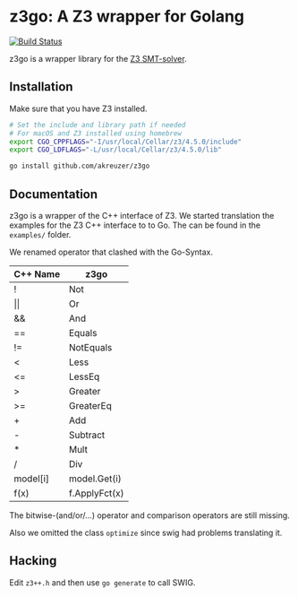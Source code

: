 # z3go: A Z3 wrapper for Golang

[![Build Status](https://travis-ci.org/akreuzer/z3go.svg?branch=master)](https://travis-ci.org/akreuzer/z3go)

z3go is a wrapper library for the [Z3 SMT-solver](https://github.com/Z3Prover/z3).

## Installation

Make sure that you have Z3 installed.

```bash
# Set the include and library path if needed
# For macOS and Z3 installed using homebrew
export CGO_CPPFLAGS="-I/usr/local/Cellar/z3/4.5.0/include"
export CGO_LDFLAGS="-L/usr/local/Cellar/z3/4.5.0/lib"

go install github.com/akreuzer/z3go
```

## Documentation

z3go is a wrapper of the C++ interface of Z3.
We started translation the examples for the Z3 C++ interface to to Go.
The can be found in the `examples/` folder.

We renamed operator that clashed with the Go-Syntax.

| C++ Name | z3go   |
|----------|--------|
| !        | Not    |
| \|\|     | Or     |
| &&       | And    |
| ==       | Equals |
| !=       | NotEquals |
| <        | Less   |
| <=       | LessEq |
| >        | Greater |
| >=       | GreaterEq |
| +        | Add    |
| -        | Subtract |
| *        | Mult   |
| /        | Div    |
| model[i] | model.Get(i) |
| f(x)     | f.ApplyFct(x) |

The bitwise-(and/or/...) operator and comparison operators are still missing.

Also we omitted the class `optimize` since swig had problems translating it.

## Hacking

Edit `z3++.h` and then use `go generate` to call SWIG.
